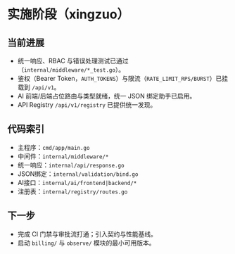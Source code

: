 # 实施阶段（xingzuo）

## 当前进展
- 统一响应、RBAC 与错误处理测试已通过（`internal/middleware/*_test.go`）。
- 鉴权（Bearer Token，`AUTH_TOKENS`）与限流（`RATE_LIMIT_RPS/BURST`）已挂载到 `/api/v1`。
- AI 前端/后端占位路由与类型就绪，统一 JSON 绑定助手已启用。
- API Registry `/api/v1/registry` 已提供统一发现。

## 代码索引
- 主程序：`cmd/app/main.go`
- 中间件：`internal/middleware/*`
- 统一响应：`internal/api/response.go`
- JSON绑定：`internal/validation/bind.go`
- AI接口：`internal/ai/frontend|backend/*`
- 注册表：`internal/registry/routes.go`

## 下一步
- 完成 CI 门禁与审批流打通；引入契约与性能基线。
- 启动 `billing/` 与 `observe/` 模块的最小可用版本。